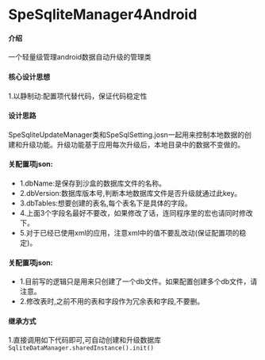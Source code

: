 <!--
 * @Author: user.email
 * @Date: 2023-02-14 22:20:49
 * @LastEditors: user.email
 * @LastEditTime: 2023-02-15 00:03:45
 * @FilePath: /undefined/Users/points/Documents/git/SpeSqliteManager4Android/README.md
 * @Description: 
 * 
 * Copyright (c) 2023 by ${git_email}, All Rights Reserved. 
-->
# SpeSqliteManager4Android

#### 介绍
一个轻量级管理android数据自动升级的管理类

#### 核心设计思想
1.以静制动:配置项代替代码，保证代码稳定性

#### 设计思路
SpeSqliteUpdateManager类和SpeSqlSetting.josn一起用来控制本地数据的创建和升级功能。升级功能基于应用每次升级后，本地目录中的数据不变做的。

#### 关配置项json:
* 1.dbName:是保存到沙盒的数据库文件的名称。
* 2.dbVersion:数据库版本号,判断本地数据库文件是否升级就通过此key。
* 3.dbTables:想要创建的表名,每个表名下是具体的字段。
* 4.上面3个字段名最好不要改，如果修改了话，连同程序里的宏也请同时修改下。
* 5.对于已经已使用xml的应用，注意xml中的值不要乱改动(保证配置项的稳定)。
#### 关配置项json:
* 1.目前写的逻辑只是用来只创建了一个db文件。如果配置创建多个db文件，请注意。
* 2.修改表时,之前不用的表和字段作为冗余表和字段,不要删。
#### 继承方式
1.直接调用如下代码即可,可自动创建和升级数据库
```SqliteDataManager.sharedInstance().init()```
